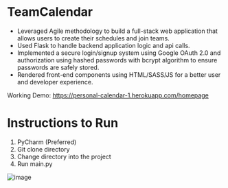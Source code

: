 # TeamCalendar
- Leveraged Agile methodology to build a full-stack web application that allows users to create their
schedules and join teams.
- Used Flask to handle backend application logic and api calls.
- Implemented a secure login/signup system using Google OAuth 2.0 and authorization using hashed
passwords with bcrypt algorithm to ensure passwords are safely stored.
- Rendered front-end components using HTML/SASS/JS for a better user and developer experience.


Working Demo: https://personal-calendar-1.herokuapp.com/homepage
# Instructions to Run
1. PyCharm (Preferred)
2. Git clone directory 
3. Change directory into the project
4. Run main.py

![image](https://user-images.githubusercontent.com/66939964/150460320-56cdf0dc-d1e9-4ac7-a347-ccfa19345c7f.png)
